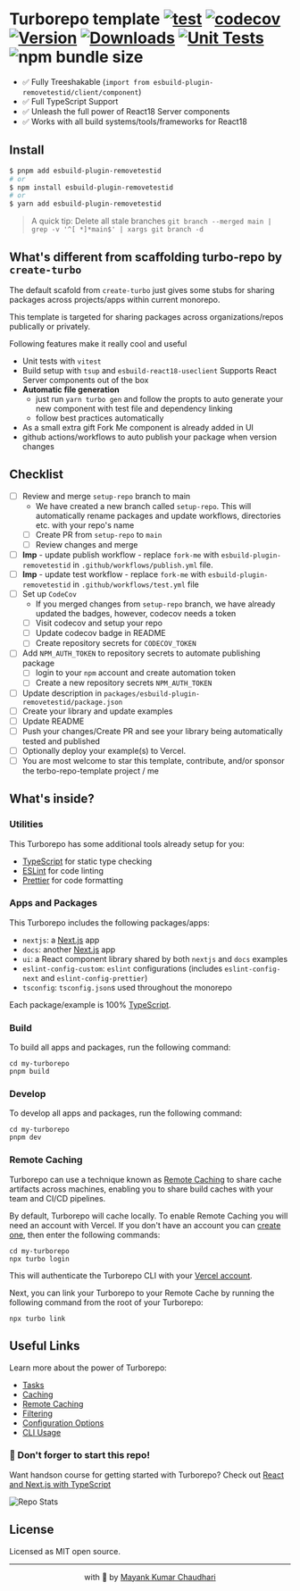 # Turborepo template [![test](https://github.com/mayank1513/esbuild-plugin-removetestid/actions/workflows/test.yml/badge.svg)](https://github.com/mayank1513/esbuild-plugin-removetestid/actions/workflows/test.yml) [![codecov](https://codecov.io/gh/mayank1513/esbuild-plugin-removetestid/graph/badge.svg?token=8LX1NLNVRV)](https://codecov.io/gh/mayank1513/esbuild-plugin-removetestid) [![Version](https://img.shields.io/npm/v/esbuild-plugin-removetestid.svg?colorB=green)](https://www.npmjs.com/package/esbuild-plugin-removetestid) [![Downloads](https://img.jsdelivr.com/img.shields.io/npm/dt/esbuild-plugin-removetestid.svg)](https://www.npmjs.com/package/esbuild-plugin-removetestid) [![Unit Tests](https://github.com/mayank1513/esbuild-plugin-removetestid/actions/workflows/test.yml/badge.svg)](https://github.com/mayank1513/esbuild-plugin-removetestid/actions/workflows/test.yml) ![npm bundle size](https://img.shields.io/bundlephobia/minzip/esbuild-plugin-removetestid)

- ✅ Fully Treeshakable (`import from esbuild-plugin-removetestid/client/component`)
- ✅ Full TypeScript Support
- ✅ Unleash the full power of React18 Server components
- ✅ Works with all build systems/tools/frameworks for React18

## Install

```bash
$ pnpm add esbuild-plugin-removetestid
# or
$ npm install esbuild-plugin-removetestid
# or
$ yarn add esbuild-plugin-removetestid
```

> A quick tip: Delete all stale branches `git branch --merged main | grep -v '^[ *]*main$' | xargs git branch -d`



## What's different from scaffolding turbo-repo by `create-turbo`

The default scafold from `create-turbo` just gives some stubs for sharing packages across projects/apps within current monorepo.

This template is targeted for sharing packages across organizations/repos publically or privately.

Following features make it really cool and useful

- Unit tests with `vitest`
- Build setup with `tsup` and `esbuild-react18-useclient` Supports React Server components out of the box
- **Automatic file generation**
  - just run `yarn turbo gen` and follow the propts to auto generate your new component with test file and dependency linking
  - follow best practices automatically
- As a small extra gift Fork Me component is already added in UI
- github actions/workflows to auto publish your package when version changes

## Checklist


- [ ] Review and merge `setup-repo` branch to main
  - We have created a new branch called `setup-repo`. This will automatically rename packages and update workflows, directories etc. with your repo's name
  - [ ] Create PR from `setup-repo` to `main`
  - [ ] Review changes and merge
- [ ] **Imp** - update publish workflow - replace `fork-me` with `esbuild-plugin-removetestid` in `.github/workflows/publish.yml` file.
- [ ] **Imp** - update test workflow - replace `fork-me` with `esbuild-plugin-removetestid` in `.github/workflows/test.yml` file
- [ ] Set up `CodeCov`
  - If you merged changes from `setup-repo` branch, we have already updated the badges, however, codecov needs a token
  - [ ] Visit codecov and setup your repo
  - [ ] Update codecov badge in README
  - [ ] Create repository secrets for `CODECOV_TOKEN`
- [ ] Add `NPM_AUTH_TOKEN` to repository secrets to automate publishing package
  - [ ] login to your `npm` account and create automation token
  - [ ] Create a new repository secrets `NPM_AUTH_TOKEN`
- [ ] Update description in `packages/esbuild-plugin-removetestid/package.json`
- [ ] Create your library and update examples
- [ ] Update README
- [ ] Push your changes/Create PR and see your library being automatically tested and published
- [ ] Optionally deploy your example(s) to Vercel.
- [ ] You are most welcome to star this template, contribute, and/or sponsor the terbo-repo-template project / me

## What's inside?

### Utilities

This Turborepo has some additional tools already setup for you:

- [TypeScript](https://www.typescriptlang.org/) for static type checking
- [ESLint](https://eslint.org/) for code linting
- [Prettier](https://prettier.io) for code formatting

### Apps and Packages

This Turborepo includes the following packages/apps:

- `nextjs`: a [Next.js](https://nextjs.org/) app
- `docs`: another [Next.js](https://nextjs.org/) app
- `ui`: a React component library shared by both `nextjs` and `docs` examples
- `eslint-config-custom`: `eslint` configurations (includes `eslint-config-next` and `eslint-config-prettier`)
- `tsconfig`: `tsconfig.json`s used throughout the monorepo

Each package/example is 100% [TypeScript](https://www.typescriptlang.org/).

### Build

To build all apps and packages, run the following command:

```
cd my-turborepo
pnpm build
```

### Develop

To develop all apps and packages, run the following command:

```
cd my-turborepo
pnpm dev
```

### Remote Caching

Turborepo can use a technique known as [Remote Caching](https://turbo.build/repo/docs/core-concepts/remote-caching) to share cache artifacts across machines, enabling you to share build caches with your team and CI/CD pipelines.

By default, Turborepo will cache locally. To enable Remote Caching you will need an account with Vercel. If you don't have an account you can [create one](https://vercel.com/signup), then enter the following commands:

```
cd my-turborepo
npx turbo login
```

This will authenticate the Turborepo CLI with your [Vercel account](https://vercel.com/docs/concepts/personal-accounts/overview).

Next, you can link your Turborepo to your Remote Cache by running the following command from the root of your Turborepo:

```
npx turbo link
```

## Useful Links

Learn more about the power of Turborepo:

- [Tasks](https://turbo.build/repo/docs/core-concepts/monorepos/running-tasks)
- [Caching](https://turbo.build/repo/docs/core-concepts/caching)
- [Remote Caching](https://turbo.build/repo/docs/core-concepts/remote-caching)
- [Filtering](https://turbo.build/repo/docs/core-concepts/monorepos/filtering)
- [Configuration Options](https://turbo.build/repo/docs/reference/configuration)
- [CLI Usage](https://turbo.build/repo/docs/reference/command-line-reference)

### 🤩 Don't forger to start this repo!

Want handson course for getting started with Turborepo? Check out [React and Next.js with TypeScript](https://www.udemy.com/course/react-and-next-js-with-typescript/?referralCode=7202184A1E57C3DCA8B2)

![Repo Stats](https://repobeats.axiom.co/api/embed/2ef1a24385037998386148afe5a98ded6006f410.svg "Repobeats analytics image")

## License

Licensed as MIT open source.

<hr />

<p align="center" style="text-align:center">with 💖 by <a href="https://mayank-chaudhari.vercel.app" target="_blank">Mayank Kumar Chaudhari</a></p>
